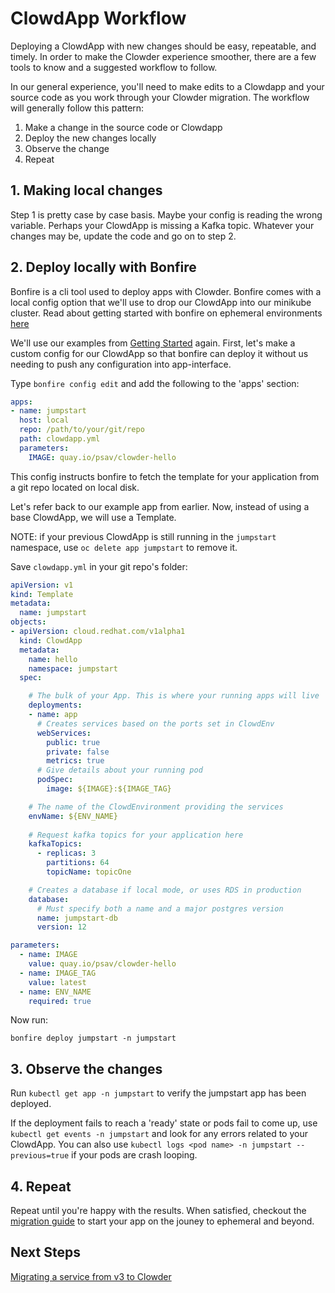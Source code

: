 # ClowdApp Workflow

Deploying a ClowdApp with new changes should be easy, repeatable, and timely. In
order to make the Clowder experience smoother, there are a few tools to know and
a suggested workflow to follow.

In our general experience, you'll need to make edits to a Clowdapp and your
source code as you work through your Clowder migration. The workflow will
generally follow this pattern: 

1. Make a change in the source code or Clowdapp
2. Deploy the new changes locally
3. Observe the change 
4. Repeat

## 1. Making local changes
Step 1 is pretty case by case basis. Maybe your config is reading the wrong
variable. Perhaps your ClowdApp is missing a Kafka topic. Whatever your changes
may be, update the code and go on to step 2. 

## 2. Deploy locally with Bonfire

Bonfire is a cli tool used to deploy apps with Clowder. Bonfire comes with
a local config option that we'll use to drop our ClowdApp into our minikube
cluster. Read about getting started with bonfire on ephemeral environments [here](https://clouddot.pages.redhat.com/docs/dev/getting-started/ephemeral/index.html)

We'll use our examples from [Getting Started](https://github.com/RedHatInsights/clowder/blob/master/docs/usage/getting-started.md) again. First, let's make a custom config for our ClowdApp so that bonfire can deploy it without
us needing to push any configuration into app-interface.

Type `bonfire config edit` and add the following to the 'apps' section:

```yaml
apps:
- name: jumpstart
  host: local
  repo: /path/to/your/git/repo
  path: clowdapp.yml
  parameters:
    IMAGE: quay.io/psav/clowder-hello
```

This config instructs bonfire to fetch the template for your application from a git repo located on local disk.

Let's refer back to our example app from earlier. Now, instead of using a base ClowdApp, we will use a Template. 

NOTE: if your previous ClowdApp is still running in the `jumpstart` namespace, use ``oc delete app jumpstart`` to remove it. 

Save ``clowdapp.yml`` in your git repo's folder:

```yaml
apiVersion: v1
kind: Template
metadata:
  name: jumpstart
objects:
- apiVersion: cloud.redhat.com/v1alpha1
  kind: ClowdApp
  metadata:
    name: hello
    namespace: jumpstart
  spec:

    # The bulk of your App. This is where your running apps will live
    deployments:
    - name: app
      # Creates services based on the ports set in ClowdEnv
      webServices:
        public: true
        private: false
        metrics: true
      # Give details about your running pod
      podSpec:
        image: ${IMAGE}:${IMAGE_TAG}

    # The name of the ClowdEnvironment providing the services
    envName: ${ENV_NAME}
    
    # Request kafka topics for your application here
    kafkaTopics:
      - replicas: 3
        partitions: 64
        topicName: topicOne

    # Creates a database if local mode, or uses RDS in production
    database:
      # Must specify both a name and a major postgres version
      name: jumpstart-db
      version: 12

parameters:
  - name: IMAGE
    value: quay.io/psav/clowder-hello
  - name: IMAGE_TAG
    value: latest
  - name: ENV_NAME
    required: true
```


Now run:

```shell
bonfire deploy jumpstart -n jumpstart
```

## 3. Observe the changes
Run ``kubectl get app -n jumpstart`` to verify the jumpstart app has been deployed.

If the deployment fails to reach a 'ready' state or pods fail to come up, use ``kubectl get events -n jumpstart`` and look for any errors related to your ClowdApp. You can also use ``kubectl logs <pod name> -n jumpstart --previous=true`` if your pods are crash looping.

## 4. Repeat
Repeat until you're happy with the results. When satisfied, checkout the
[migration guide](../migration/migration.md) to start your app on the jouney to ephemeral and beyond.   


## Next Steps
[Migrating a service from v3 to Clowder](../migration/migration.md)
